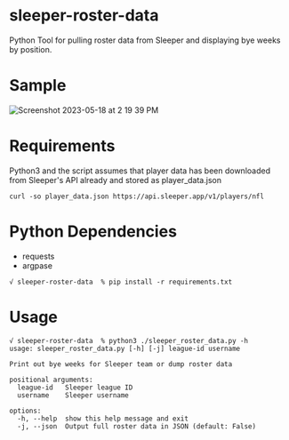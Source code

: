 # sleeper-roster-data
Python Tool for pulling roster data from Sleeper and displaying bye weeks by position.

# Sample
![Screenshot 2023-05-18 at 2 19 39 PM](https://github.com/jgleonard/sleeper-roster-data/assets/26628621/c5d41236-6146-4557-a0e2-35cd5afb723c)

# Requirements
Python3 and the script assumes that player data has been downloaded from Sleeper's API already and stored as player_data.json
```
curl -so player_data.json https://api.sleeper.app/v1/players/nfl
```

# Python Dependencies
* requests
* argpase

```
√ sleeper-roster-data  % pip install -r requirements.txt
```


# Usage
```
√ sleeper-roster-data  % python3 ./sleeper_roster_data.py -h
usage: sleeper_roster_data.py [-h] [-j] league-id username

Print out bye weeks for Sleeper team or dump roster data

positional arguments:
  league-id   Sleeper league ID
  username    Sleeper username

options:
  -h, --help  show this help message and exit
  -j, --json  Output full roster data in JSON (default: False)
```

